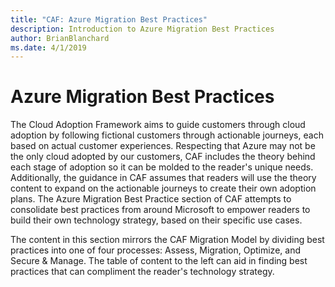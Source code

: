 ```yaml
---
title: "CAF: Azure Migration Best Practices"
description: Introduction to Azure Migration Best Practices
author: BrianBlanchard
ms.date: 4/1/2019
---
```


# Azure Migration Best Practices

The Cloud Adoption Framework aims to guide customers through cloud adoption by following fictional customers through actionable journeys, each based on actual customer experiences. Respecting that Azure may not be the only cloud adopted by our customers, CAF includes the theory behind each stage of adoption so it can be molded to the reader's unique needs. Additionally, the guidance in CAF assumes that readers will use the theory content to expand on the actionable journeys to create their own adoption plans. The Azure Migration Best Practice section of CAF attempts to consolidate best practices from around Microsoft to empower readers to build their own technology strategy, based on their specific use cases.

The content in this section mirrors the CAF Migration Model by dividing best practices into one of four processes: Assess, Migration, Optimize, and Secure & Manage. The table of content to the left can aid in finding best practices that can compliment the reader's technology strategy.